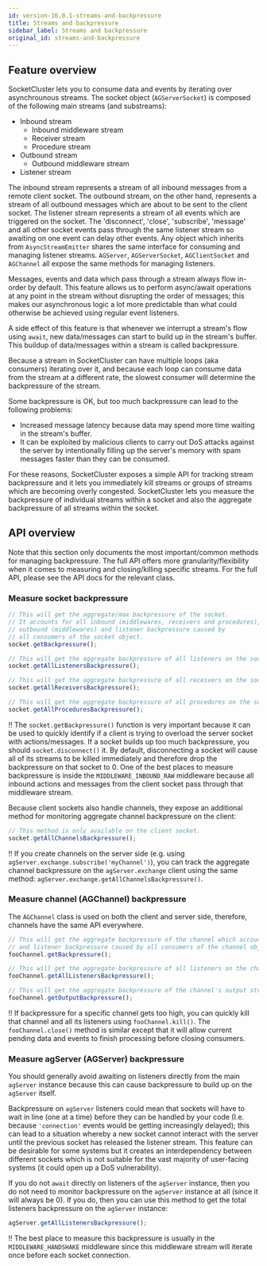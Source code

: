 ```yaml
---
id: version-16.0.1-streams-and-backpressure
title: Streams and backpressure
sidebar_label: Streams and backpressure
original_id: streams-and-backpressure
---
```


## Feature overview

SocketCluster lets you to consume data and events by iterating over asynchrounous streams.
The socket object (`AGServerSocket`) is composed of the following main streams (and substreams):

- Inbound stream
  - Inbound middleware stream
  - Receiver stream
  - Procedure stream
- Outbound stream
  - Outbound middleware stream
- Listener stream

The inbound stream represents a stream of all inbound messages from a remote client socket.
The outbound stream, on the other hand, represents a stream of all outbound messages which are about to be sent to the client socket.
The listener stream represents a stream of all events which are triggered on the socket. The 'disconnect', 'close', 'subscribe', 'message' and all other socket events pass through the same listener stream so awaiting on one event can delay other events. Any object which inherits from `AsyncStreamEmitter` shares the same interface for consuming and managing listener streams. `AGServer`, `AGServerSocket`, `AGClientSocket` and `AGChannel` all expose the same methods for managing listeners.

Messages, events and data which pass through a stream always flow in-order by default.
This feature allows us to perform async/await operations at any point in the stream without disrupting the order of messages; this makes our asynchronous logic a lot more predictable than what could otherwise be achieved using regular event listeners.

A side effect of this feature is that whenever we interrupt a stream's flow using `await`, new data/messages can start to build up in the stream's buffer.
This buildup of data/messages within a stream is called backpressure.

Because a stream in SocketCluster can have multiple loops (aka consumers) iterating over it, and because each loop can consume data from the stream at a different rate, the slowest consumer will determine the backpressure of the stream.

Some backpressure is OK, but too much backpressure can lead to the following problems:

- Increased message latency because data may spend more time waiting in the stream's buffer.
- It can be exploited by malicious clients to carry out DoS attacks against the server by intentionally filling up the server's memory with spam messages faster than they can be consumed.

For these reasons, SocketCluster exposes a simple API for tracking stream backpressure and it lets you immediately kill streams or groups of streams which are becoming overly congested. SocketCluster lets you measure the backpressure of individual streams within a socket and also the aggregate backpressure of all streams within the socket.

## API overview

Note that this section only documents the most important/common methods for managing backpressure.
The full API offers more granularity/flexibility when it comes to measuring and closing/killing specific streams.
For the full API, please see the API docs for the relevant class.

### Measure socket backpressure

```js
// This will get the aggregate/max backpressure of the socket.
// It accounts for all inbound (middlewares, receivers and procedures),
// outbound (middlewares) and listener backpressure caused by
// all consumers of the socket object.
socket.getBackpressure();

// This will get the aggregate backpressure of all listeners on the socket.
socket.getAllListenersBackpressure();

// This will get the aggregate backpressure of all receivers on the socket.
socket.getAllReceiversBackpressure();

// This will get the aggregate backpressure of all procedures on the socket.
socket.getAllProceduresBackpressure();
```

!! The `socket.getBackpressure()` function is very important because it can be used to quickly identify if a client is trying to overload the server socket with actions/messages. If a socket builds up too much backpressure, you should `socket.disconnect()` it. By default, disconnecting a socket will cause all of its streams to be killed immediately and therefore drop the backpressure on that socket to 0. One of the best places to measure backpressure is inside the `MIDDLEWARE_INBOUND_RAW` middleware because all inbound actions and messages from the client socket pass through that middleware stream.

Because client sockets also handle channels, they expose an additional method for monitoring aggregate channel backpressure on the client:

```js
// This method is only available on the client socket.
socket.getAllChannelsBackpressure();
```

!! If you create channels on the server side (e.g. using `agServer.exchange.subscribe('myChannel')`), you can track the aggregate channel backpressure on the `agServer.exchange` client using the same method: `agServer.exchange.getAllChannelsBackpressure()`.

### Measure channel (AGChannel) backpressure

The `AGChannel` class is used on both the client and server side, therefore, channels have the same API everywhere.

```js
// This will get the aggregate backpressure of the channel which accounts for all output
// and listener backpressure caused by all consumers of the channel object.
fooChannel.getBackpressure();

// This will get the aggregate backpressure of all listeners on the channel.
fooChannel.getAllListenersBackpressure();

// This will get the aggregate backpressure of the channel's output stream.
fooChannel.getOutputBackpressure();
```

!! If backpressure for a specific channel gets too high, you can quickly kill that channel and all its listeners using `fooChannel.kill()`. The `fooChannel.close()` method is similar except that it will allow current pending data and events to finish processing before closing consumers.

### Measure agServer (AGServer) backpressure

You should generally avoid awaiting on listeners directly from the main `agServer` instance because this can cause backpressure to build up on the `agServer` itself.

Backpressure on `agServer` listeners could mean that sockets will have to wait in line (one at a time) before they can be handled by your code (I.e. because `'connection'` events would be getting increasingly delayed); this can lead to a situation whereby a new socket cannot interact with the server until the previous socket has released the listener stream. This feature can be desirable for some systems but it creates an interdependency between different sockets which is not suitable for the vast majority of user-facing systems (it could open up a DoS vulnerability).

If you do not `await` directly on listeners of the `agServer` instance, then you do not need to monitor backpressure on the `agServer` instance at all (since it will always be 0). If you do, then you can use this method to get the total listeners backpressure on the `agServer` instance:

```js
agServer.getAllListenersBackpressure();
```

!! The best place to measure this backpressure is usually in the `MIDDLEWARE_HANDSHAKE` middleware since this middleware stream will iterate once before each socket connection.
